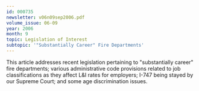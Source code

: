 ```yaml
---
id: 000735
newsletter: v06n09sep2006.pdf
volume_issue: 06-09
year: 2006
month: 9
topic: Legislation of Interest
subtopic: '"Substantially Career" Fire Departments'
---
```


This article addresses recent legislation pertaining to "substantially career" fire departments;  various administrative code provisions related to job classifications as they affect L&I rates for employers; I-747 being stayed by our Supreme Court; and some age discrimination issues.